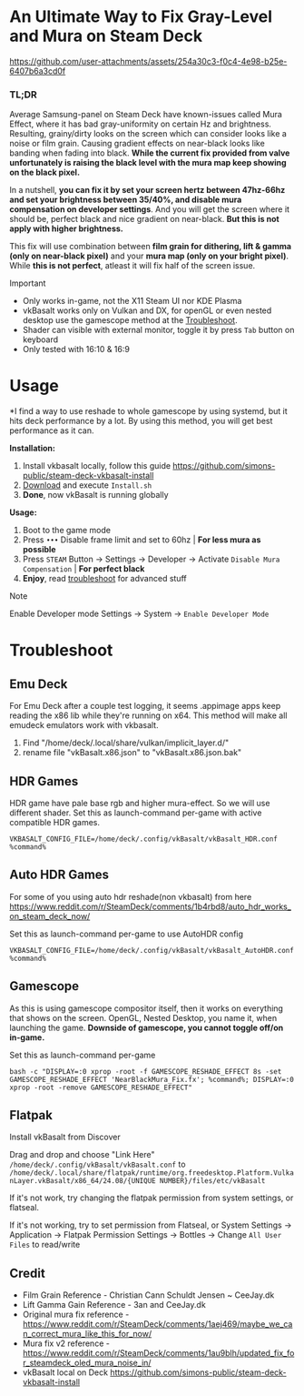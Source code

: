 # An Ultimate Way to Fix Gray-Level and Mura on Steam Deck
https://github.com/user-attachments/assets/254a30c3-f0c4-4e98-b25e-6407b6a3cd0f

### TL;DR

Average Samsung-panel on Steam Deck have known-issues called Mura Effect, where it has bad gray-uniformity on certain Hz and brightness. Resulting, grainy/dirty looks on the screen which can consider looks like a noise or film grain. Causing gradient effects on near-black looks like banding when fading into black. **While the current fix provided from valve unfortunately is raising the black level with the mura map keep showing on the black pixel.**

In a nutshell, **you can fix it by set your screen hertz between 47hz-66hz and set your brightness between 35/40%, and disable mura compensation on developer settings**. And you will get the screen where it should be, perfect black and nice gradient on near-black. **But this is not apply with higher brightness.**

This fix will use combination between **film grain for dithering, lift & gamma (only on near-black pixel)** and your **mura map (only on your bright pixel)**. While **this is not perfect**, atleast it will fix half of the screen issue.

> [!IMPORTANT]
> - Only works in-game, not the X11 Steam UI nor KDE Plasma
> - vkBasalt works only on Vulkan and DX, for openGL or even nested desktop use the gamescope method at the [Troubleshoot](https://github.com/Moonveil-Kanata/muragraylevelfix-deck/edit/main/README.md#gamescope).
> - Shader can visible with external monitor, toggle it by press ``Tab`` button on keyboard
> - Only tested with 16:10 & 16:9

# Usage
*I find a way to use reshade to whole gamescope by using systemd, but it hits deck performance by a lot. By using this method, you will get best performance as it can.

**Installation:**
1. Install vkbasalt locally, follow this guide https://github.com/simons-public/steam-deck-vkbasalt-install
2. [Download](https://github.com/Moonveil-Kanata/muragraylevelfix-deck/releases/tag/shader) and execute ``Install.sh``
6. **Done**, now vkBasalt is running globally

**Usage:**
1. Boot to the game mode
2. Press ``•••`` Disable frame limit and set to 60hz | **For less mura as possible**
3. Press ``STEAM`` Button → Settings → Developer → Activate ``Disable Mura Compensation`` | **For perfect black**
5. **Enjoy**, read [troubleshoot](https://github.com/Moonveil-Kanata/muragraylevelfix-deck/edit/main/README.md#troubleshoot) for advanced stuff
> [!NOTE]
> Enable Developer mode Settings → System → ``Enable Developer Mode``

# Troubleshoot
## Emu Deck
For Emu Deck after a couple test logging, it seems .appimage apps keep reading the x86 lib while they're running on x64. This method will make all emudeck emulators work with vkbasalt.

1. Find "/home/deck/.local/share/vulkan/implicit_layer.d/"
2. rename file "vkBasalt.x86.json" to "vkBasalt.x86.json.bak"

## HDR Games
HDR game have pale base rgb and higher mura-effect. So we will use different shader.
Set this as launch-command per-game with active compatible HDR games.
```
VKBASALT_CONFIG_FILE=/home/deck/.config/vkBasalt/vkBasalt_HDR.conf %command%
```

## Auto HDR Games
For some of you using auto hdr reshade(non vkbasalt) from here https://www.reddit.com/r/SteamDeck/comments/1b4rbd8/auto_hdr_works_on_steam_deck_now/

Set this as launch-command per-game to use AutoHDR config
```
VKBASALT_CONFIG_FILE=/home/deck/.config/vkBasalt/vkBasalt_AutoHDR.conf %command%
```

## Gamescope
As this is using gamescope compositor itself, then it works on everything that shows on the screen. OpenGL, Nested Desktop, you name it, when launching the game.
**Downside of gamescope, you cannot toggle off/on in-game.**

Set this as launch-command per-game
```
bash -c "DISPLAY=:0 xprop -root -f GAMESCOPE_RESHADE_EFFECT 8s -set GAMESCOPE_RESHADE_EFFECT 'NearBlackMura_Fix.fx'; %command%; DISPLAY=:0 xprop -root -remove GAMESCOPE_RESHADE_EFFECT"
```

## Flatpak
Install vkBasalt from Discover

Drag and drop and choose "Link Here" ``/home/deck/.config/vkBasalt/vkBasalt.conf`` to ``/home/deck/.local/share/flatpak/runtime/org.freedesktop.Platform.VulkanLayer.vkBasalt/x86_64/24.08/{UNIQUE NUMBER}/files/etc/vkBasalt``

If it's not work, try changing the flatpak permission from system settings, or flatseal.

If it's not working, try to set permission from Flatseal, or System Settings → Application → Flatpak Permission Settings → Bottles → Change ``All User Files`` to read/write
## Credit
- Film Grain Reference - Christian Cann Schuldt Jensen ~ CeeJay.dk
- Lift Gamma Gain Reference - 3an and CeeJay.dk
- Original mura fix reference - https://www.reddit.com/r/SteamDeck/comments/1aej469/maybe_we_can_correct_mura_like_this_for_now/
- Mura fix v2 reference - https://www.reddit.com/r/SteamDeck/comments/1au9blh/updated_fix_for_steamdeck_oled_mura_noise_in/
- vkBasalt local on Deck https://github.com/simons-public/steam-deck-vkbasalt-install
